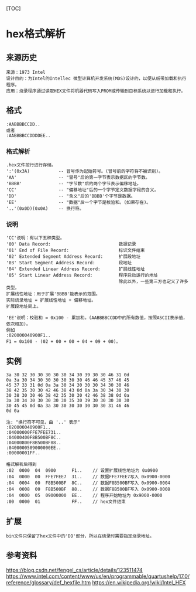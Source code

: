 [TOC]

# hex格式解析

## 来源历史
	来源：1973 Intel
    设计目的：为Intel的Intellec 微型计算机开发系统(MDS)设计的，以便从纸带加载和执行程序。
    应用：烧录程序通过读取HEX文件将机器代码写入PROM或传输到目标系统以进行加载和执行。

## 格式
```hex
:AABBBBCCDD..
或者
:AABBBBCCDDDDEE..
```

### 格式解析
	.hex文件按行进行存储。
    ':'(0x3A)           -- 冒号作为起始符号。(冒号前的字符将不被识别)。
    'AA'                -- "冒号"后的第一字节表示数据区的字节数。
    'BBBB'              -- "字节数"后的两个字节表示偏移地址。
	'CC'                -- "偏移地址"后的一个字节定义数据字段的含义。
    'DD'                -- "含义"后的'BBBB'个字节是数据。
    'EE'                -- "数据"后一个字节是校验和。(如果存在)。
    '..'(0x0D)(0x0A)    -- 换行符。

### 说明
	'CC'说明：有以下五种类型。
    '00' Data Record:                          数据记录
    '01' End of File Record:                   标识文件结束
    '02' Extended Segment Address Record:      扩展段地址
    '03' Start Segment Address Record:         段地址
    '04' Extended Linear Address Record:       扩展线性地址
    '05' Start Linear Address Record:          程序启动运行的地址
                                               除此以外，一些第三方也定义了许多类型。
    扩展线性地址：用于扩展'BBBB'能表示的范围。
    实际烧录地址 = 扩展线性地址 + 偏移地址。
    扩展段地址同上。

	'EE'说明：校验和 = 0x100 - 累加和。(AABBBBCCDD中的所有数值，按照ASCII表示值，依次相加)。
    例如
    :020000040900F1..
	F1 = 0x100 - (02 + 00 + 00 + 04 + 09 + 00)。

## 实例
```hex
3a 30 32 30 30 30 30 30 34 30 39 30 30 46 31 0d
0a 3a 30 34 30 30 30 30 30 30 46 46 45 37 46 45
45 37 33 31 0d 0a 3a 30 34 30 30 30 34 30 30 46
38 42 35 30 30 42 46 38 43 0d 0a 3a 30 34 30 30
30 38 30 30 46 38 42 35 30 30 42 46 38 38 0d 0a
3a 30 34 30 30 30 30 30 35 30 39 30 30 30 30 30
30 45 45 0d 0a 3a 30 30 30 30 30 30 30 31 46 46
0d 0a
```

```ascii
注: "换行符不可见，由 '..' 表示"
:020000040900F1..
:04000000FFE7FEE731..
:04000400F8B500BF8C..
:04000800F8B500BF88..
:0400000509000000EE..
:00000001FF..
```

    格式解析后得到
    :02  0000  04  0900      F1..    // 设置扩展线性地址为 0x0900
    :04  0000  00  FFE7FEE7  31..    // 数据FFE7FEE7写入 0x0900-0000
    :04  0004  00  F8B500BF  8C..    // 数据F8B500BF写入 0x0900-0004
    :04  0008  00  F8B500BF  88..    // 数据F8B500BF写入 0x0900-0008
    :04  0000  05  09000000  EE..    // 程序开始地址为 0x9000-0000
    :00  0000  01            FF..    // hex文件结束

## 扩展
	bin文件只保留了hex文件中的'DD'部分，所以在烧录时需要指定烧录地址。

## 参考资料
https://blog.csdn.net/fengel_cs/article/details/123511474
https://www.intel.com/content/www/us/en/programmable/quartushelp/17.0/reference/glossary/def_hexfile.htm
https://en.wikipedia.org/wiki/Intel_HEX



